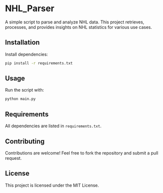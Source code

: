 # NHL_Parser

A simple script to parse and analyze NHL data. This project retrieves, processes, and provides insights on NHL statistics for various use cases.

## Installation

Install dependencies:
```bash
pip install -r requirements.txt
```

## Usage

Run the script with:
```bash
python main.py
```

## Requirements

All dependencies are listed in `requirements.txt`.

## Contributing

Contributions are welcome! Feel free to fork the repository and submit a pull request.

## License

This project is licensed under the MIT License.
